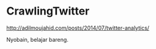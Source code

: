 # CrawlingTwitter
http://adilmoujahid.com/posts/2014/07/twitter-analytics/

Nyobain, belajar bareng.
